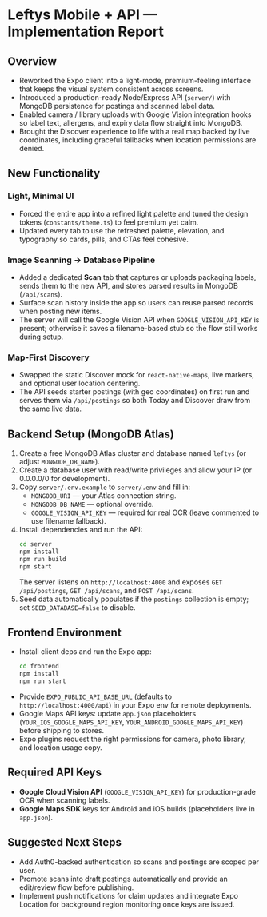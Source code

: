 # Leftys Mobile + API — Implementation Report

## Overview
- Reworked the Expo client into a light-mode, premium-feeling interface that keeps the visual system consistent across screens.
- Introduced a production-ready Node/Express API (`server/`) with MongoDB persistence for postings and scanned label data.
- Enabled camera / library uploads with Google Vision integration hooks so label text, allergens, and expiry data flow straight into MongoDB.
- Brought the Discover experience to life with a real map backed by live coordinates, including graceful fallbacks when location permissions are denied.

## New Functionality
### Light, Minimal UI
- Forced the entire app into a refined light palette and tuned the design tokens (`constants/theme.ts`) to feel premium yet calm.
- Updated every tab to use the refreshed palette, elevation, and typography so cards, pills, and CTAs feel cohesive.

### Image Scanning → Database Pipeline
- Added a dedicated **Scan** tab that captures or uploads packaging labels, sends them to the new API, and stores parsed results in MongoDB (`/api/scans`).
- Surface scan history inside the app so users can reuse parsed records when posting new items.
- The server will call the Google Vision API when `GOOGLE_VISION_API_KEY` is present; otherwise it saves a filename-based stub so the flow still works during setup.

### Map-First Discovery
- Swapped the static Discover mock for `react-native-maps`, live markers, and optional user location centering.
- The API seeds starter postings (with geo coordinates) on first run and serves them via `/api/postings` so both Today and Discover draw from the same live data.

## Backend Setup (MongoDB Atlas)
1. Create a free MongoDB Atlas cluster and database named `leftys` (or adjust `MONGODB_DB_NAME`).
2. Create a database user with read/write privileges and allow your IP (or 0.0.0.0/0 for development).
3. Copy `server/.env.example` to `server/.env` and fill in:
   - `MONGODB_URI` — your Atlas connection string.
   - `MONGODB_DB_NAME` — optional override.
   - `GOOGLE_VISION_API_KEY` — required for real OCR (leave commented to use filename fallback).
4. Install dependencies and run the API:
   ```bash
   cd server
   npm install
   npm run build
   npm start
   ```
   The server listens on `http://localhost:4000` and exposes `GET /api/postings`, `GET /api/scans`, and `POST /api/scans`.
5. Seed data automatically populates if the `postings` collection is empty; set `SEED_DATABASE=false` to disable.

## Frontend Environment
- Install client deps and run the Expo app:
  ```bash
  cd frontend
  npm install
  npm run start
  ```
- Provide `EXPO_PUBLIC_API_BASE_URL` (defaults to `http://localhost:4000/api`) in your Expo env for remote deployments.
- Google Maps API keys: update `app.json` placeholders (`YOUR_IOS_GOOGLE_MAPS_API_KEY`, `YOUR_ANDROID_GOOGLE_MAPS_API_KEY`) before shipping to stores.
- Expo plugins request the right permissions for camera, photo library, and location usage copy.

## Required API Keys
- **Google Cloud Vision API** (`GOOGLE_VISION_API_KEY`) for production-grade OCR when scanning labels.
- **Google Maps SDK** keys for Android and iOS builds (placeholders live in `app.json`).

## Suggested Next Steps
- Add Auth0-backed authentication so scans and postings are scoped per user.
- Promote scans into draft postings automatically and provide an edit/review flow before publishing.
- Implement push notifications for claim updates and integrate Expo Location for background region monitoring once keys are issued.
